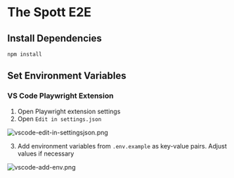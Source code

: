 # The Spott E2E

## Install Dependencies

```shell
npm install
```

## Set Environment Variables

### VS Code Playwright Extension

1. Open Playwright extension settings
2. Open `Edit in settings.json`

![vscode-edit-in-settingsjson.png](https://playwrightsolutions.com/content/images/2023/03/vscode-edit-in-settingsjson.png)

3. Add environment variables from `.env.example` as key-value pairs. Adjust values if necessary

![vscode-add-env.png](https://playwrightsolutions.com/content/images/2023/03/vscode-add-env.png)
